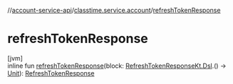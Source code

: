 //[account-service-api](../../index.md)/[classtime.service.account](index.md)/[refreshTokenResponse](refresh-token-response.md)

# refreshTokenResponse

[jvm]\
inline fun [refreshTokenResponse](refresh-token-response.md)(block: [RefreshTokenResponseKt.Dsl](-refresh-token-response-kt/-dsl/index.md).() -&gt; [Unit](https://kotlinlang.org/api/latest/jvm/stdlib/kotlin/-unit/index.html)): [RefreshTokenResponse](-refresh-token-response/index.md)
